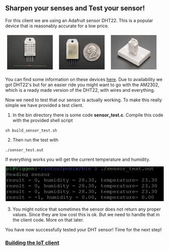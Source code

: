 ## Sharpen your senses and Test your sensor! ##

For this client we are using an Adafruit sensor DHT22. This is a popular device that is reasonably accurate for a low price.

![dht22](images/dht22.jpg)

You can find some information on these devices [here](https://learn.adafruit.com/dht/overview#).
Due to availability we got DHT22's but for an easier ride you might want to go with the AM2302, which is a ready made version of the DHT22, with wires and everything.

Now we need to test that our sensor is actually working. To make this really simple we have provided a test client.

1. In the bin directory there is some code **sensor_test.c**. Compile this code with the provided shell script

`sh build_sensor_test.sh`

2. Then run the test with

`./sensor_test.out`

If everything works you will get the current temperature and humidity.

![sensor test](images/sensortest.jpg)

3. You might notice that sometimes the sensor does not return any proper values. Since they are low cost this is ok. But we need to handle that in the client code. More on that later.

You have now successfully tested your DHT sensor! Time for the next step!

### [Building the IoT client](iotclient.md) ###
